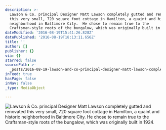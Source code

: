 ```yaml
---
description: >-
  Lawson & Co. principal Designer Matt Lawson completely gutted and renovated
  this very small, 720 square foot cottage in Hamilton, a quaint and historic
  neighborhood in Baltimore City.  He chose to remain true to the
  Craftsman-style roots of the bungalow, which was originally built in 1924.  
dateModified: '2016-08-19T15:41:26.828Z'
datePublished: '2016-08-19T18:13:11.656Z'
title: ''
author: []
publisher: {}
via: {}
starred: false
sourcePath: >-
  _posts/2016-08-19-lawson-and-co-principal-designer-matt-lawson-completely-gutte.md
inFeed: true
hasPage: false
inNav: false
_type: MediaObject

---
```

![Lawson & Co. principal Designer Matt Lawson completely gutted and renovated this very small, 720 square foot cottage in Hamilton, a quaint and historic neighborhood in Baltimore City.  He chose to remain true to the Craftsman-style roots of the bungalow, which was originally built in 1924.  ](https://the-grid-user-content.s3-us-west-2.amazonaws.com/be505a76-daac-47b8-a079-a1b3e43b02ae.jpg)
